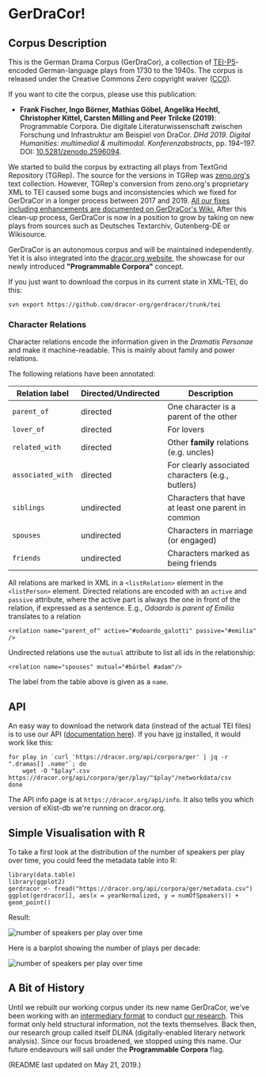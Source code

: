 # GerDraCor!
## Corpus Description
This is the German Drama Corpus (GerDraCor), a collection of [TEI-P5](https://tei-c.org/guidelines/p5/)-encoded German-language plays from 1730 to the 1940s. The corpus is released under the Creative Commons Zero copyright waiver ([CC0](https://creativecommons.org/share-your-work/public-domain/cc0/)).

If you want to cite the corpus, please use this publication:

- **Frank Fischer, Ingo Börner, Mathias Göbel, Angelika Hechtl, Christopher Kittel, Carsten Milling and Peer Trilcke (2019)**: Programmable Corpora. Die digitale Literaturwissenschaft zwischen Forschung und Infrastruktur am Beispiel von DraCor. *DHd 2019. Digital Humanities: multimedial & multimodal. Konferenzabstracts*, pp. 194–197. DOI: [10.5281/zenodo.2596094](https://doi.org/10.5281/zenodo.2596094).

We started to build the corpus by extracting all plays from TextGrid Repository (TGRep). The source for the versions in TGRep was [zeno.org's](http://www.zeno.org/) text collection. However, TGRep's conversion from zeno.org's proprietary XML to TEI caused some bugs and inconsistencies which we fixed for GerDraCor in a longer process between 2017 and 2019. [All our fixes including enhancements are documented on GerDraCor's Wiki.](https://github.com/dracor-org/gerdracor/wiki/Documentation-for-Correcting-Plays-from-TextGrid-Repository) After this clean-up process, GerDraCor is now in a position to grow by taking on new plays from sources such as Deutsches Textarchiv, Gutenberg-DE or Wikisource.

GerDraCor is an autonomous corpus and will be maintained independently. Yet it is also integrated into the [dracor.org website](https://dracor.org/), the showcase for our newly introduced **"Programmable Corpora"** concept.

If you just want to download the corpus in its current state in XML-TEI, do this:

`svn export https://github.com/dracor-org/gerdracor/trunk/tei`

### Character Relations

Character relations encode the information given in the *Dramatis Personae* and make it machine-readable. This is mainly about family and power relations.

The following relations have been annotated:

| Relation label | Directed/Undirected | Description |
| ----- | ----- | ------ |
| `parent_of` | directed | One character is a parent of the other | 
| `lover_of` | directed | For lovers | 
| `related_with` | directed | Other **family** relations (e.g. uncles) | 
| `associated_with` | directed | For clearly associated characters (e.g., butlers) | 
| `siblings` | undirected | Characters that have at least one parent in common |
| `spouses` | undirected | Characters in marriage (or engaged) |
| `friends` | undirected | Characters marked as being friends |

All relations are marked in XML in a `<listRelation>` element in the `<listPerson>` element. Directed relations are encoded with an `active` and `passive` attribute, where the active part is always the one in front of the relation, if expressed as a sentence. E.g., *Odoardo is parent of Emilia* translates to a relation
	
	<relation name="parent_of" active="#odoardo_galotti" passive="#emilia" />

Undirected relations use the `mutual` attribute to list all ids in the relationship:
	
	<relation name="spouses" mutual="#bärbel #adam"/>

The label from the table above is given as a `name`. 


## API
An easy way to download the network data (instead of the actual TEI files) is to use our API ([documentation here](https://dracor.org/documentation/api/)). If you have [jq](http://blog.librato.com/posts/jq-json) installed, it would work like this:

```
for play in `curl 'https://dracor.org/api/corpora/ger' | jq -r ".dramas[] .name"`; do
    wget -O "$play".csv https://dracor.org/api/corpora/ger/play/"$play"/networkdata/csv
done
```

The API info page is at `https://dracor.org/api/info`. It also tells you which version of eXist-db we're running on dracor.org.

## Simple Visualisation with R
To take a first look at the distribution of the number of speakers per play over time, you could feed the metadata table into R:

```
library(data.table)
library(ggplot2)
gerdracor <- fread("https://dracor.org/api/corpora/ger/metadata.csv")
ggplot(gerdracor[], aes(x = yearNormalized, y = numOfSpeakers)) + geom_point()
```

Result:

![number of speakers per play over time](numOfSpeakers.png)

Here is a barplot showing the number of plays per decade:

![number of speakers per play over time](playsPerDecade.png)

## A Bit of History
Until we rebuilt our working corpus under its new name GerDraCor, we've been working with an [intermediary format](https://github.com/dlina/project/tree/master/data/zwischenformat) to conduct [our research](https://dlina.github.io/talks/). This format only held structural information, not the texts themselves. Back then, our research group called itself DLINA (digitally-enabled literary network analysis). Since our focus broadened, we stopped using this name. Our future endeavours will sail under the **Programmable Corpora** flag.

(README last updated on May 21, 2019.)
